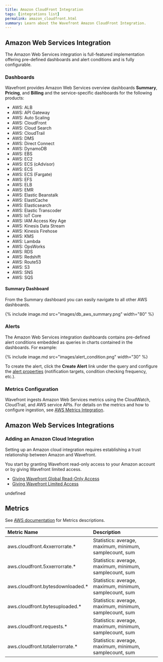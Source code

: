 ```yaml
---
title: Amazon CloudFront Integration
tags: [integrations list]
permalink: amazon_cloudfront.html
summary: Learn about the Wavefront Amazon CloudFront Integration.
---
```

## Amazon Web Services Integration

The Amazon Web Services integration is full-featured implementation offering pre-defined dashboards and alert conditions and is fully configurable.

### Dashboards

Wavefront provides Amazon Web Services overview dashboards **Summary**, **Pricing**, and **Billing** and the service-specific dashboards for the following products:

- AWS: ALB
- AWS: API Gateway
- AWS: Auto Scaling
- AWS: CloudFront
- AWS: Cloud Search
- AWS: CloudTrail
- AWS: DMS
- AWS: Direct Connect
- AWS: DynamoDB
- AWS: EBS
- AWS: EC2
- AWS: ECS (cAdvisor)
- AWS: ECS
- AWS: ECS (Fargate)
- AWS: EFS
- AWS: ELB
- AWS: EMR
- AWS: Elastic Beanstalk
- AWS: ElastiCache
- AWS: Elasticsearch
- AWS: Elastic Transcoder
- AWS: IoT Core
- AWS: IAM Access Key Age
- AWS: Kinesis Data Stream
- AWS: Kinesis Firehose
- AWS: KMS
- AWS: Lambda
- AWS: OpsWorks
- AWS: RDS
- AWS: Redshift
- AWS: Route53
- AWS: S3
- AWS: SNS
- AWS: SQS

#### Summary Dashboard

<p>From the Summary dashboard you can easily navigate to all other AWS dashboards.</p>

{% include image.md src="images/db_aws_summary.png" width="80" %}

### Alerts

The Amazon Web Services integration dashboards contains pre-defined alert conditions embedded as queries in charts contained in the dashboards. For example:

{% include image.md src="images/alert_condition.png" width="30" %}

To create the alert, click the **Create Alert** link under the query and configure the [alert properties](https://docs.wavefront.com/alerts_manage.html) (notification targets, condition checking frequency, etc.).

### Metrics Configuration

Wavefront ingests Amazon Web Services metrics using the CloudWatch, CloudTrail, and AWS service APIs. For details on the metrics and how to configure ingestion, see [AWS Metrics Integration](https://docs.wavefront.com/integrations_aws_metrics.html).

## Amazon Web Services Integrations



### Adding an Amazon Cloud Integration

Setting up an Amazon cloud integration requires establishing a trust relationship between Amazon and Wavefront.

You start by granting Wavefront read-only access to your Amazon account or by giving Wavefront limited access.

* [Giving Wavefront Global Read-Only Access](https://docs.wavefront.com/integrations_aws_overview.html#giving-wavefront-global-read-only-access)
* [Giving Wavefront Limited Access](https://docs.wavefront.com/integrations_aws_overview.html#giving-wavefront-limited-access)





undefined






## Metrics
  
See [AWS documentation](https://docs.aws.amazon.com/AmazonCloudWatch/latest/monitoring/aws-services-cloudwatch-metrics.html) for Metrics descriptions. 

|Metric Name|Description|
| :--- | :--- |
|aws.cloudfront.4xxerrorrate.*|Statistics: average, maximum, minimum, samplecount, sum|
|aws.cloudfront.5xxerrorrate.*|Statistics: average, maximum, minimum, samplecount, sum|
|aws.cloudfront.bytesdownloaded.*|Statistics: average, maximum, minimum, samplecount, sum|
|aws.cloudfront.bytesuploaded.*|Statistics: average, maximum, minimum, samplecount, sum|
|aws.cloudfront.requests.*|Statistics: average, maximum, minimum, samplecount, sum|
|aws.cloudfront.totalerrorrate.*|Statistics: average, maximum, minimum, samplecount, sum|

